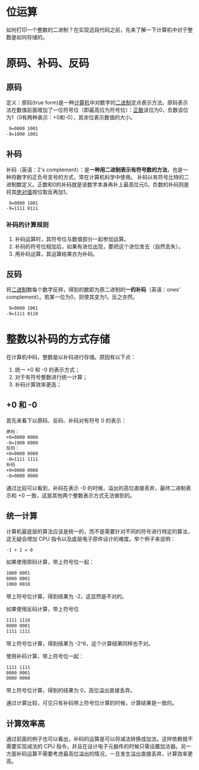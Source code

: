 # 位运算
如何打印一个整数的二进制？在实现这段代码之前，先来了解一下计算机中对于整数是如何存储的。
# 原码、补码、反码

## 原码
定义：原码(true form)是一种[计算机](https://baike.baidu.com/item/计算机/140338?fromModule=lemma_inlink)中对数字的[二进制](https://baike.baidu.com/item/二进制/361457?fromModule=lemma_inlink)定点表示方法。原码表示法在数值前面增加了一位符号位（即最高位为符号位）：[正数](https://baike.baidu.com/item/正数/1294288?fromModule=lemma_inlink)该位为0，负数该位为1（0有两种表示：+0和-0），其余位表示数值的大小。

```txt
 9=0000 1001
-9=1000 1001
```

## 补码

补码（英语：2's complement）：是**一种用二进制表示有符号数的方法**，也是一种将数字的正负号变号的方式，常在计算机科学中使用。 补码以有符号比特的二进制数定义。正数和0的补码就是该数字本身再补上最高位元0。负数的补码则是将其[绝对值](https://zh.wikipedia.org/wiki/绝对值)按位取反再加1。

```txt
 9=0000 1001
-9=1111 0111
```

### 补码的计算规则

1. 补码运算时，其符号位与数值部分一起参加运算。
2. 补码的符号位相加后，如果有进位出现，要把这个进位舍去（自然丢失）。
3. 用补码运算，其运算结果亦为补码。

## 反码

将[二进制](https://zh.wikipedia.org/wiki/二进制)数每个数字反转，得到的数即为原二进制的**一的补码**（英语：ones' complement）。若某一位为0，则使其变为1，反之亦然。

```txt
 9=0000 1001
-9=1111 0110
```

# 整数以补码的方式存储

在计算机中码，整数是以补码进行存储。原因有以下点：

1. 统一 +0 和 -0 的表示方式；
2. 对于有符号整数进行统一计算；
3. 补码计算效率更高；

## +0 和 -0

首先来看下以原码、反码、补码对有符号 0 的表示：

```txt
原码：
+0=0000 0000
-0=1000 0000
反码：
+0=0000 0000
-0=1111 1111
补码
+0=0000 0000
-0=0000 0000
```

通过比较可以看到，补码在表示 -0 的时候，溢出的高位直接丢弃，最终二进制表示和 +0 一致，这是其他两个整数表示方式无法做到的。

## 统一计算

计算机最底层的算法应该是统一的，而不是需要针对不同的符号进行特定的算法，这无疑会增加 CPU 指令以及底层电子原件设计的难度。举个例子来说明：

```txt
-1 + 1 = 0
```

如果使用原码计算，带上符号位一起：

```txt
1000 0001
0000 0001
1000 0010
```

带上符号位计算，得到结果为 -2，这显然是不对的。

如果使用反码计算，带上符号位

```txt
1111 1110
0000 0001
1111 1111
```

带上符号位计算，得到结果为 -2^6，这个计算结果同样也不对。

使用补码计算，带上符号位一起：

```txt
1111 1111
0000 0001
0000 0000
```

带上符号位计算，得到的结果为 0，高位溢出直接丢弃。

通过计算比较，可见只有补码带上符号位计算的时候，计算结果是一致的。

## 计算效率高

通过前面的例子也可以看出，补码的运算是可以将减法转换成加法。这样依赖就不需要实现减法的 CPU 指令，并且在设计电子元器件的时候只需设置加法器。另一方面补码运算不需要考虑最高位溢出的情况，一旦发生溢出直接丢弃，计算效率更高。

